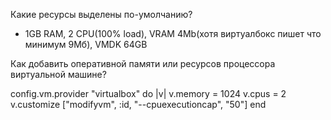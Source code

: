 
Какие ресурсы выделены по-умолчанию?

- 1GB RAM, 2 CPU(100% load),  VRAM 4Mb(хотя виртуалбокс пишет что минимум 9Мб), VMDK 64GB

Как добавить оперативной памяти или ресурсов процессора виртуальной машине?

config.vm.provider "virtualbox" do |v|
  v.memory = 1024
  v.cpus = 2
  v.customize ["modifyvm", :id, "--cpuexecutioncap", "50"]
end


  
